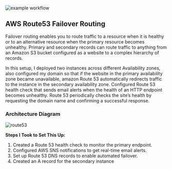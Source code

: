 ![example workflow](https://github.com/github/docs/actions/workflows/main.yml/badge.svg)
## AWS Route53 Failover Routing
Failover routing enables you to route traffic to a resource when it is healthy or to an alternative resource when the primary resource becomes unhealthy. Primary and secondary records can route traffic to anything from an Amazon S3 bucket configured as a website to a complex hierarchy of records.

In this setup, I deployed two instances across different Availability zones, also configured my domain so that if the website in the primary availability zone became unavailable, amazon Route 53 automatically redirects traffic to the instance in the secondary availability zone. Configured Route 53 health check that sends email alerts when the health of an HTTP endpoint becomes unhealthy. Route 53 periodically checks the site’s health by requesting the domain name and confirming a successful response.

### Architecture Diagram

![route53](https://github.com/user-attachments/assets/0e623df0-380c-4dc2-bc0e-5a35855aa291)

**Steps I Took to Set This Up:**
1. Created a Route 53 health check to monitor the primary endpoint.
2. Configured AWS SNS notifications to get real-time email alerts.
3. Set up Route 53 DNS records to enable automated failover.
4. Created an A record for the secondary instance

